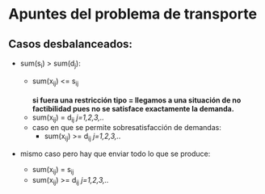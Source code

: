 
# Apuntes del problema de transporte

## Casos desbalanceados:

- sum(s<sub>i</sub>) > sum(d<sub>j</sub>):
	- sum(x<sub>ij</sub>) <= s<sub>ij</sub> <br></br>**si fuera una restricción tipo = llegamos a una situación de no factibilidad pues no se satisface exactamente la demanda.**
	- sum(x<sub>ij</sub>) = d<sub>ij</sub> *j=1,2,3,..*
	- caso en que se permite sobresatisfacción de demandas:
		- sum(x<sub>ij</sub>) >= d<sub>ij</sub> *j=1,2,3,..*

- mismo caso pero hay que enviar todo lo que se produce:
	- sum(x<sub>ij</sub>) = s<sub>ij</sub>
	- sum(x<sub>ij</sub>) >= d<sub>ij</sub> *j=1,2,3,..*
